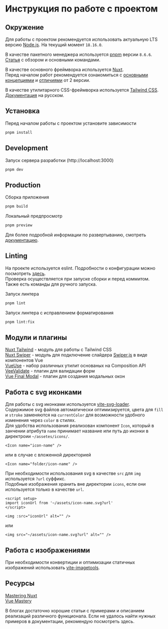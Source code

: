 # Инструкция по работе с проектом

## Окружение

Для работы с проектом рекомендуется использовать актуальную LTS версию [Node.js](https://nodejs.org/en). На текущий момент `18.16.0`.

В качестве пакетного менеджера используется [pnpm](https://pnpm.io/) версии `8.6.6`.  
[Статья](https://fruntend.com/posts/pochemu-stoit-ispolzovat-pnpm) с обзором и основными командами.

В качестве основного фреймворка используется [Nuxt](https://nuxt.com/).  
Перед началом работ рекомендуется ознакомиться с [основными концепциями](https://nuxt.com/docs/guide/concepts/auto-imports) и [отличиями](https://nuxt.com/docs/migration/overview) от 2 версии.

В качестве утилитарного CSS-фреймворка используется [Tailwind CSS](https://tailwindcss.com/).  
[Документация](https://tailwindcss.ru/) на русском.


## Установка

Перед началом работы с проектом установите зависимости
```bash
pnpm install
```


## Development

Запуск сервера разработки (http://localhost:3000)

```bash
pnpm dev
```


## Production

Сборка приложения

```bash
pnpm build
```

Локальный предпросмотр

```bash
pnpm preview
```

Для более подробной информации по развертыванию, смотреть [документацию](https://nuxt.com/docs/getting-started/deployment).


## Linting

На проекте используется eslint. Подробности о конфигурации можно посмотреть [здесь](https://github.com/antfu/eslint-config/blob/main/README.md).  
Проверка осуществляется при запуске сборки и перед коммитом. Также есть команды для ручного запуска.

Запуск линтера

```bash
pnpm lint
```

Запуск линтера с исправлением форматирования

```bash
pnpm lint:fix
```


## Модули и плагины

[Nuxt Tailwind](https://tailwindcss.nuxtjs.org/) - модуль для работы с Tailwind CSS  
[Nuxt Swiper](https://github.com/cpreston321/nuxt-swiper) - модуль для подключение слайдера [Swiper.js](https://swiperjs.com/) в виде компонентов Vue  
[VueUse](https://vueuse.org/) - набор различных утилит основаных на Composition API  
[VeeValidate](https://vee-validate.logaretm.com/v4/) - плагин для валидации форм  
[Vue Final Modal](https://vue-final-modal.org/) - плагин для создания модальных окон  

## Работа с svg иконками
Для работы с svg иконками используется [vite-svg-loader](https://github.com/jpkleemans/vite-svg-loader).  
Содержимое svg файлов автоматически оптимизируется, цвета для `fill` и `stroke` заменяются на `currentColor` для возможности удобного изменения через `color` в стилях.  
Для удобства использования реализован компонент `Icon`, который в занчении атрибута `name` принимает название или путь до иконки в директроии `~/assetes/icons/`.

```vue
<Icon name="icon-name" />
```
или в случае с вложенной директорией
```vue
<Icon name="folder/icon-name" />
```

При необходимости использования svg в качестве `src` для `img` используется `?url` суффикс.  
Подобные изображения хранить вне директории `icons`, если они используется только в качестве `url`.

```vue
<script setup>
import iconUrl from '~/assets/icon-name.svg?url'
</script>

<img :src="iconUrl" alt="" />
```
или
```vue
<img src="~/assets/icon-name.svg?url" alt="" />
```

## Работа с изображениями

При необходимости конвертиции и оптимизации статичных изображений использовать [vite-imagetools](https://www.npmjs.com/package/vite-imagetools).


## Ресурсы

[Mastering Nuxt](https://masteringnuxt.com/blog)  
[Vue Mastery](https://www.vuemastery.com/vue-cheat-sheet/)

В блогах достаточно хорошие статьи с примерами и описанием реализаций различного функционала. Если не удалось найти нужных примеров в документации, рекомендую посмотреть здесь.
